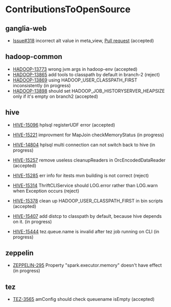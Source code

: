 # ContributionsToOpenSource

## ganglia-web

- [Issue#318](https://github.com/ganglia/ganglia-web/issues/318) incorrect alt value in meta_view, [Pull request](https://github.com/ganglia/ganglia-web/pull/319) (accepted)

## hadoop-common

- [HADOOP-13773](https://issues.apache.org/jira/browse/HADOOP-13773) wrong jvm args in hadoop-env (accepted)
- [HADOOP-13865](https://issues.apache.org/jira/browse/HADOOP-13865) add tools to classpath by default in branch-2 (reject)
- [HADOOP-13869](https://issues.apache.org/jira/browse/HADOOP-13869) using HADOOP_USER_CLASSPATH_FIRST inconsistently (in progress)
- [HADOOP-13898](https://issues.apache.org/jira/browse/HADOOP-13898) should set HADOOP_JOB_HISTORYSERVER_HEAPSIZE only if it's empty on branch2 (accepted)

## hive

- [HIVE-15096](https://issues.apache.org/jira/browse/HIVE-15096) hplsql registerUDF error (accepted)

- [HIVE-15221](https://issues.apache.org/jira/browse/HIVE-15221) improvment for MapJoin checkMemoryStatus (in progress)

- [HIVE-14804](https://issues.apache.org/jira/browse/HIVE-14804) hplsql multi connection can not switch back to hive (in progress)

- [HIVE-15257](https://issues.apache.org/jira/browse/HIVE-15257) remove useless cleanupReaders in OrcEncodedDataReader (accepted)

- [HIVE-15285](https://issues.apache.org/jira/browse/HIVE-15285) err info for itests mvn building is not correct (reject)

- [HIVE-15314](https://issues.apache.org/jira/browse/HIVE-15314) ThriftCLIService should LOG.error rather than LOG.warn when Exception occurs (reject)

- [HIVE-15378](https://issues.apache.org/jira/browse/HIVE-15378) clean up HADOOP_USER_CLASSPATH_FIRST in bin scripts (accepted)

- [HIVE-15407](https://issues.apache.org/jira/browse/HIVE-15407) add distcp to classpath by default, because hive depends on it. (in progress)

- [HIVE-15444](https://issues.apache.org/jira/browse/HIVE-15444) tez.queue.name is invalid after tez job running on CLI (in progress)

## zeppelin
- [ZEPPELIN-295](https://issues.apache.org/jira/browse/ZEPPELIN-295) Property "spark.executor.memory" doesn't have effect (in progress)

## tez
- [TEZ-3565](https://issues.apache.org/jira/browse/TEZ-3565) amConfig should check queuename isEmpty (accepted)
